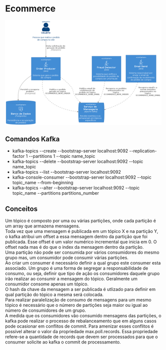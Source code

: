 # Ecommerce
![Diagrama C4](https://github.com/PedroBSantos/apache-kafka/blob/master/images/CMS.png)

## Comandos Kafka

- kafka-topics --create --bootstrap-server localhost:9092 --replication-factor 1 --partitions 1 --topic name_topic
- kafka-topics --delete --bootstrap-server localhost:9092 --topic name_topic
- kafka-topics --list --bootstrap-server localhost:9092
- kafka-console-consumer --bootstrap-server localhost:9092 --topic topic_name --from-beginning
- kafka-topics --alter --bootstrap-server localhost:9092 --topic topic_name --partitions partitions_number

## Conceitos

Um tópico é composto por uma ou várias partições, onde cada partição é um array que armazena mensagens.
</br>
Toda vez que uma mensagem é publicada em um tópico X e na partição Y, o kafka atribui um offset a essa mensagem
dentro da partição que foi publicada. Esse offset é um valor numérico incremental que inicia em 0. O offset nada
mas é do que o index da mensagem dentro da partição. </br>
Uma partição não pode ser consumida por vários consumidores do mesmo grupo mas, um consumidor pode consumir várias partições. </br>
Ao criar um consumer é necessário definir a qual grupo este consumer esta associado. Um grupo
é uma forma de segregar a responsabilidade de consumo, ou seja, definir que tipo de ação os consumidores
daquele grupo irão realizar ao consumir a mensagem do tópico. Geralmente um consumidor consome apenas um tópico. </br>
O hash da chave da mensagem a ser publicada é utlizado para definir em qual partição do tópico a mesma será colocada. </br>
Para realizar paralelização de consumo de mensagens para um mesmo tópico é necessário que o número de partições seja maior ou igual ao número de consumidores de um grupo.</br>
A medida que os consumidores vão consumido mensagens das partições, o kafka pode realizar o processo de rebalanceamento que em alguns casos pode ocasionar em conflitos
de commit. Para amenizar esses conflitos é possível alterar o valor da propriedade max.poll.records. Essa propriedade refere-se a quantidade de records que devem
ser processados para que o consumer solicite ao kafka o commit de processamento.
